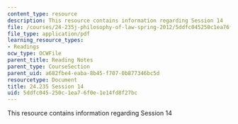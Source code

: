 ```yaml
---
content_type: resource
description: This resource contains information regarding Session 14
file: /courses/24-235j-philosophy-of-law-spring-2012/5ddfc045250c1ea76f0e1e14fd8f27bc_MIT24_235JS12_Session14.pdf
file_type: application/pdf
learning_resource_types:
- Readings
ocw_type: OCWFile
parent_title: Reading Notes
parent_type: CourseSection
parent_uid: a682fbe4-eaba-8b45-f707-0b877346bc5d
resourcetype: Document
title: 24.235 Session 14
uid: 5ddfc045-250c-1ea7-6f0e-1e14fd8f27bc
---
```

This resource contains information regarding Session 14

